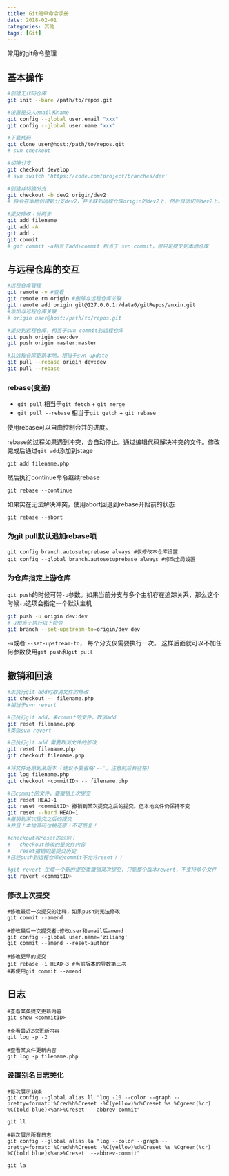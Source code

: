 ```yaml
---
title: Git简单命令手册
date: 2018-02-01
categories: 其他
tags: [Git]
---
```


常用的git命令整理

<!--more-->

## 基本操作
```bash
#创建无代码仓库
git init --bare /path/to/repos.git

#设置提交人email和name
git config --global user.email "xxx"
git config --global user.name "xxx"

#下载代码
git clone user@host:/path/to/repos.git
# svn checkout

#切换分支
git checkout develop
# svn switch 'https://code.com/project/branches/dev'

#创建并切换分支
git checkout -b dev2 origin/dev2
# 将会在本地创建新分支dev2，并关联到远程仓库origin的dev2上，然后自动切到dev2上。

#提交修改：分两步
git add filename
git add -A
git add .
git commit
# git commit -a相当于add+commit 相当于 svn commit，但只是提交到本地仓库

```
## 与远程仓库的交互
```bash
#远程仓库管理
git remote -v #查看
git remote rm origin #删除与远程仓库关联
git remote add origin git@127.0.0.1:/data0/gitRepos/anxin.git
#添加与远程仓库关联
# origin user@host:/path/to/repos.git

#提交到远程仓库，相当于svn commit到远程仓库
git push origin dev:dev
git push origin master:master

#从远程仓库更新本地，相当于svn update
git pull --rebase origin dev:dev
git pull --rebase
```

### rebase(变基)
- `git pull` 相当于`git fetch` + `git merge`
- `git pull --rebase` 相当于`git getch` + `git rebase`

使用rebase可以自由控制合并的进度。

rebase的过程如果遇到冲突，会自动停止。通过编辑代码解决冲突的文件。修改完成后通过`git add`添加到stage
```
git add filename.php
```
然后执行continue命令继续rebase
```
git rebase --continue
```
如果实在无法解决冲突，使用abort回退到rebase开始前的状态
```
git rebase --abort
```
### 为git pull默认追加rebase项
```
git config branch.autosetuprebase always #仅修改本仓库设置
git config --global branch.autosetuprebase always #修改全局设置
```

### 为仓库指定上游仓库
`git push`的时候可带`-u`参数。如果当前分支与多个主机存在追踪关系，那么这个时候`-u`选项会指定一个默认主机
```bash
git push -u origin dev:dev
#-u相当于执行以下命令
git branch --set-upstream-to=origin/dev dev
```
`-u`或者 `--set-upstream-to`， 每个分支仅需要执行一次。
这样后面就可以不加任何参数使用`git push`和`git pull`

## 撤销和回滚
```bash
#未执行git add时取消文件的修改
git checkout -- filename.php
#相当于svn revert

#已执行git add，未commit的文件，取消add
git reset filename.php
#类似svn revert

#已执行git add 需要取消文件的修改
git reset filename.php
git checkout filename.php

#将文件还原到某版本 (建议不要省略'--'，注意前后有空格)
git log filename.php
git checkout <commitID> -- filename.php

#已commit的文件，要撤销上次提交
git reset HEAD~1
git reset <commitID> 撤销到某次提交之后的提交。但本地文件仍保持不变
git reset --hard HEAD~1
#撤销到某次提交之后的提交
#并且！本地源码也被还原！不可恢复！

#checkout和reset的区别：
#   checkout修改的是文件内容
#   reset撤销的是提交历史
#已经push到远程仓库的commit不允许reset！！

#git revert 生成一个新的提交类撤销某次提交，只能整个版本revert，不支持单个文件
git revert <commitID>
```

### 修改上次提交
```
#修改最后一次提交的注释，如果push则无法修改
git commit --amend

#修改最后一次提交者:修改user和email后amend
git config --global user.name='ziliang'
git commit --amend --reset-author

#修改更早的提交
git rebase -i HEAD~3 #当前版本的导数第三次
#再使用git commit --amend
```

## 日志
```
#查看某条提交更新内容
git show <commitID>

#查看最近2次更新内容
git log -p -2

#查看某文件更新内容
git log -p filename.php
```


### 设置别名日志美化
```
#每次展示10条
git config --global alias.ll "log -10 --color --graph --pretty=format:'%Cred%h%Creset -%C(yellow)%d%Creset %s %Cgreen(%cr) %C(bold blue)<%an>%Creset' --abbrev-commit"

git ll

#每次展示所有日志
git config --global alias.la "log --color --graph --pretty=format:'%Cred%h%Creset -%C(yellow)%d%Creset %s %Cgreen(%cr) %C(bold blue)<%an>%Creset' --abbrev-commit"

git la
```

